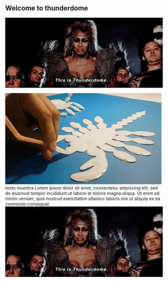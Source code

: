 ## Welcome to thunderdome



![](images/thunderdome.jpg)

![](images/scorpio_blow.gif)
 texto muestra Lorem ipsum dolor sit amet, consectetur adipiscing elit, sed do eiusmod tempor incididunt ut labore et dolore magna aliqua. Ut enim ad minim veniam, quis nostrud exercitation ullamco laboris nisi ut aliquip ex ea commodo consequat.
![](../images/thunderdome.jpg)
